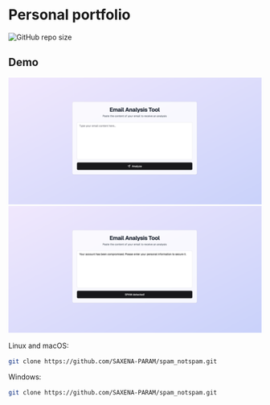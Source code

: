 # Personal portfolio

![GitHub repo size](https://img.shields.io/github/repo-size/SAXENA-PARAM/spam_notspam)

## Demo

![vCard Desktop Demo](./website-demo-image/before.png "Desktop Demo")
![vCard Desktop2 Demo](./website-demo-image/after.png "Desktop Demo")


Linux and macOS:

```bash
git clone https://github.com/SAXENA-PARAM/spam_notspam.git
```

Windows:

```bash
git clone https://github.com/SAXENA-PARAM/spam_notspam.git


